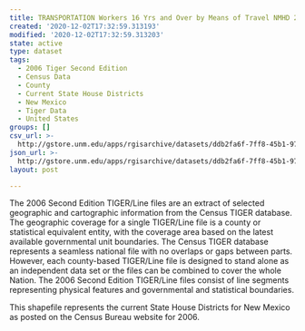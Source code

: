 ```yaml
---
title: TRANSPORTATION Workers 16 Yrs and Over by Means of Travel NMHD 2000
created: '2020-12-02T17:32:59.313193'
modified: '2020-12-02T17:32:59.313203'
state: active
type: dataset
tags:
  - 2006 Tiger Second Edition
  - Census Data
  - County
  - Current State House Districts
  - New Mexico
  - Tiger Data
  - United States
groups: []
csv_url: >-
  http://gstore.unm.edu/apps/rgisarchive/datasets/ddb2fa6f-7ff8-45b1-97ee-3ed585b2db86/nmh296data433136564_sth_view.derived.csv
json_url: >-
  http://gstore.unm.edu/apps/rgisarchive/datasets/ddb2fa6f-7ff8-45b1-97ee-3ed585b2db86/nmh296data433136564_sth_view.derived.json
layout: post

---
```

The 2006 Second Edition TIGER/Line files are an extract of selected geographic and cartographic information from the Census TIGER database.  The geographic coverage for a single TIGER/Line file is a county or statistical equivalent entity, with the coverage area based on the latest available governmental unit boundaries. The Census TIGER database represents a seamless national file with no overlaps or gaps between parts.  However, each county-based TIGER/Line file is designed to stand alone as an independent data set or the files can be combined to cover the whole Nation.  The 2006 Second Edition  TIGER/Line files consist of line segments representing physical features and governmental and statistical boundaries.  

This shapefile represents the current State House Districts for New Mexico as posted on the Census Bureau website for 2006.
